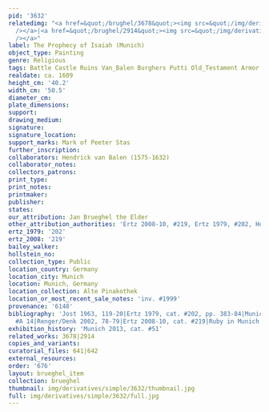 ```yaml
---
pid: '3632'
relatedimg: "<a href=&quot;/brughel/3678&quot;><img src=&quot;/img/derivatives/simple/3678/thumbnail.jpg&quot;
  /></a>|<a href=&quot;/brughel/2914&quot;><img src=&quot;/img/derivatives/simple/2914/thumbnail.jpg&quot;
  /></a>"
label: The Prophecy of Isaiah (Munich)
object_type: Painting
genre: Religious
tags: Battle Castle Ruins Van_Balen Burghers Putti Old_Testament Armor
realdate: ca. 1609
height_cm: '40.2'
width_cm: '50.5'
diameter_cm: 
plate_dimensions: 
support: 
drawing_medium: 
signature: 
signature_location: 
support_marks: Mark of Peeter Stas
further_inscription: 
collaborators: Hendrick van Balen (1575-1632)
collaborator_notes: 
collectors_patrons: 
print_type: 
print_notes: 
printmaker: 
publisher: 
states: 
our_attribution: Jan Brueghel the Elder
other_attribution_authorities: 'Ertz 2008-10, #219, Ertz 1979, #202, Honig database'
ertz_1979: '202'
ertz_2008: '219'
bailey_walker: 
hollstein_no: 
collection_type: Public
location_country: Germany
location_city: Munich
location: Munich, Germany
location_collection: Alte Pinakothek
location_or_most_recent_sale_notes: 'inv. #1999'
provenance: '6148'
bibliography: 'Jost 1963, 119-20|Ertz 1979, cat. #202, pp. 383-84|Munich 1996, p.46|Werche
  #A 14|Renger/Denk 2002, 78-79|Ertz 2008-10, cat. #219|Ruby in Munich 2013, p. 53'
exhibition_history: 'Munich 2013, cat. #51'
related_works: 3678|2914
copies_and_variants: 
curatorial_files: 641|642
external_resources: 
order: '676'
layout: brueghel_item
collection: brueghel
thumbnail: img/derivatives/simple/3632/thumbnail.jpg
full: img/derivatives/simple/3632/full.jpg
---
```

